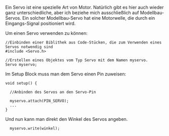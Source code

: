 Ein Servo ist eine spezielle Art von Motor. Natürlich gibt es hier auch wieder ganz unterschiedliche, aber ich beziehe mich ausschließlich auf Modellbau-Servos. Ein solcher Modellbau-Servo hat eine Motorwelle, die durch ein Eingangs-Signal positioniert wird.

Um einen Servo verwenden zu können:
```
//Einbinden einer Biblithek aus Code-Stücken, die zum Verwenden eines Servos notwendig sind
#include <Servo.h>

//Erstellen eines Objektes vom Typ Servo mit dem Namen myservo.
Servo myservo;
```

Im Setup Block muss man dem Servo einen Pin zuweisen:
```
void setup() {

  //Anbinden des Servos an den Servo-Pin

  myservo.attach(PIN_SERVO);
  ...
}
```

Und nun kann man direkt den Winkel des Servos angeben.
```
  myservo.write(winkel);
```